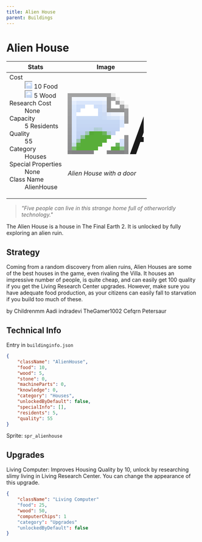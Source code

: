 ```yaml
---
title: Alien House
parent: Buildings
---
```

# Alien House

[//]: # (Pre-generated content)
<table><thead><tr><th>Stats</th><th>Image</th></tr></thead><tbody><tr><td><dl><dt>Cost</dt><dd><div class="resource-icon"><img style="object-position: -1009px -533px;" src="https://tfe2-wiki.github.io/assets/sprites.png"></div> 10 Food<br><div class="resource-icon"><img style="object-position: -637px -751px;" src="https://tfe2-wiki.github.io/assets/sprites.png"></div> 5 Wood</dd><dt>Research Cost</dt><dd>None</dd><dt>Capacity</dt><dd>5 Residents</dd><dt>Quality</dt><dd>55</dd><dt>Category</dt><dd>Houses</dd><dt>Special Properties</dt><dd>None</dd><dt>Class Name</dt><dd>AlienHouse</dd></dl></td><td><style>.building-image {width: 200px;height: 200px;overflow: hidden;position: relative;}.building-image img {image-rendering: pixelated;object-fit: none;transform: scale(10);transform-origin: left top;position: absolute;left: 0;top: 0;}.resource-image {width: 200px;height: 200px;overflow: hidden;position: relative;}.resource-image img {image-rendering: pixelated;object-fit: none;transform: scale(20);transform-origin: left top;position: absolute;left: 0;top: 0;}.building-icon {width: 20px;height: 20px;overflow: hidden;position: relative;display: inline-block;}.building-icon img {image-rendering: pixelated;object-fit: none;transform: scale(1);transform-origin: left top;position: absolute;left: 0;top: 0;}.resource-icon {width: 20px;height: 20px;overflow: hidden;position: relative;display: inline-block;}.resource-icon img {image-rendering: pixelated;object-fit: none;transform: scale(2);transform-origin: left top;position: absolute;left: 0;top: 0;}</style><div class="building-image"><img style="object-position: -658px -783px;" src="https://tfe2-wiki.github.io/assets/sprites.png" alt="Alien House Back"><img style="object-position: -636px -783px;" src="https://tfe2-wiki.github.io/assets/sprites.png" alt="Alien House"></div><i>Alien House with a door</i></td></tr></tbody></table><blockquote><i>"Five people can live in this strange home full of otherworldly technology."</i></blockquote>

The Alien House is a house in The Final Earth 2. It is unlocked by fully exploring an alien ruin.

## Strategy

Coming from a random discovery from alien ruins, Alien Houses are some of the best houses in the game, even rivaling the Villa. It houses an impressive number of people, is quite cheap, and can easily get 100 quality if you get the Living Research Center upgrades. However, make sure you have adequate food production, as your citizens can easily fall to starvation if you build too much of these.

by Childrenmm Aadi indradevi TheGamer1002 Cefqrn Petersaur

## Technical Info
Entry in `buildinginfo.json`

```json
{
    "className": "AlienHouse",
    "food": 10,
    "wood": 5,
    "stone": 0,
    "machineParts": 0,
    "knowledge": 0,
    "category": "Houses",
    "unlockedByDefault": false,
    "specialInfo": [],
    "residents": 5,
    "quality": 55
}
```

Sprite: `spr_alienhouse`

## Upgrades 

Living Computer: Improves Housing Quality by 10, unlock by researching slimy living in Living Research Center.
You can change the appearance of this upgrade.

```json
{
    "className": "Living Computer"
    "food": 25,
    "wood": 50,
    "computerChips": 1
    "category": "Upgrades"
    "unlockedByDefault": false
}

